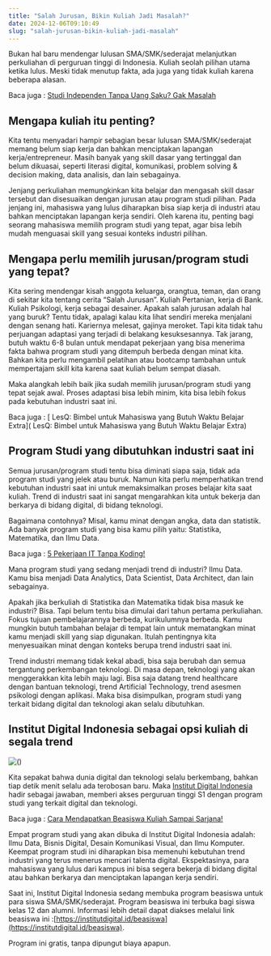 ```yaml
---
title: "Salah Jurusan, Bikin Kuliah Jadi Masalah?"
date: 2024-12-06T09:10:49
slug: "salah-jurusan-bikin-kuliah-jadi-masalah"
---
```

Bukan hal baru mendengar lulusan SMA/SMK/sederajat melanjutkan perkuliahan di perguruan tinggi di Indonesia. Kuliah seolah pilihan utama ketika lulus. Meski tidak menutup fakta, ada juga yang tidak kuliah karena beberapa alasan.

Baca juga : [Studi Independen Tanpa Uang Saku? Gak Masalah](https://startupcampus.id/blog/studi-independen-tanpa-uang-saku-gak-masalah/)

## Mengapa kuliah itu penting?

Kita tentu menyadari hampir sebagian besar lulusan SMA/SMK/sederajat memang belum siap kerja dan bahkan menciptakan lapangan kerja/entrepreneur. Masih banyak yang skill dasar yang tertinggal dan belum dikuasai, seperti literasi digital, komunikasi, problem solving & decision making, data analisis, dan lain sebagainya.

Jenjang perkuliahan memungkinkan kita belajar dan mengasah skill dasar tersebut dan disesuaikan dengan jurusan atau program studi pilihan. Pada jenjang ini, mahasiswa yang lulus diharapkan bisa siap kerja di industri atau bahkan menciptakan lapangan kerja sendiri. Oleh karena itu, penting bagi seorang mahasiswa memilih program studi yang tepat, agar bisa lebih mudah menguasai skill yang sesuai konteks industri pilihan.

## Mengapa perlu memilih jurusan/program studi yang tepat?

Kita sering mendengar kisah anggota keluarga, orangtua, teman, dan orang di sekitar kita tentang cerita “Salah Jurusan”. Kuliah Pertanian, kerja di Bank. Kuliah Psikologi, kerja sebagai desainer. Apakah salah jurusan adalah hal yang buruk? Tentu tidak, apalagi kalau kita lihat sendiri mereka menjalani dengan senang hati. Kariernya melesat, gajinya meroket. Tapi kita tidak tahu perjuangan adaptasi yang terjadi di belakang kesuksesannya. Tak jarang, butuh waktu 6-8 bulan untuk mendapat pekerjaan yang bisa menerima fakta bahwa program studi yang ditempuh berbeda dengan minat kita. Bahkan kita perlu mengambil pelatihan atau bootcamp tambahan untuk mempertajam skill kita karena saat kuliah belum sempat diasah.

Maka alangkah lebih baik jika sudah memilih jurusan/program studi yang tepat sejak awal. Proses adaptasi bisa lebih minim, kita bisa lebih fokus pada kebutuhan industri saat ini.

Baca juga : [ LesQ: Bimbel untuk Mahasiswa yang Butuh Waktu Belajar Extra]( LesQ: Bimbel untuk Mahasiswa yang Butuh Waktu Belajar Extra)

## Program Studi yang dibutuhkan industri saat ini

Semua jurusan/program studi tentu bisa diminati siapa saja, tidak ada program studi yang jelek atau buruk. Namun kita perlu memperhatikan trend kebutuhan industri saat ini untuk memaksimalkan proses belajar kita saat kuliah. Trend di industri saat ini sangat mengarahkan kita untuk bekerja dan berkarya di bidang digital, di bidang teknologi.

Bagaimana contohnya? Misal, kamu minat dengan angka, data dan statistik. Ada banyak program studi yang bisa kamu pilih yaitu: Statistika, Matematika, dan Ilmu Data.

Baca juga : [5 Pekerjaan IT Tanpa Koding!](https://startupcampus.id/blog/5-pekerjaan-it-tanpa-koding/)

Mana program studi yang sedang menjadi trend di industri? Ilmu Data. Kamu bisa menjadi Data Analytics, Data Scientist, Data Architect, dan lain sebagainya.

Apakah jika berkuliah di Statistika dan Matematika tidak bisa masuk ke industri? Bisa. Tapi belum tentu bisa dimulai dari tahun pertama perkuliahan. Fokus tujuan pembelajarannya berbeda, kurikulumnya berbeda. Kamu mungkin butuh tambahan belajar di tempat lain untuk mematangkan minat kamu menjadi skill yang siap digunakan. Itulah pentingnya kita menyesuaikan minat dengan konteks berupa trend industri saat ini.

Trend industri memang tidak kekal abadi, bisa saja berubah dan semua tergantung perkembangan teknologi. Di masa depan, teknologi yang akan menggerakkan kita lebih maju lagi. Bisa saja datang trend healthcare dengan bantuan teknologi, trend Artificial Technology, trend asesmen psikologi dengan aplikasi. Maka bisa disimpulkan, program studi yang terkait bidang digital dan teknologi akan selalu dibutuhkan. 

## Institut Digital Indonesia sebagai opsi kuliah di segala trend

![()](https://lh7-us.googleusercontent.com/Ket1EQybIZa5azjW8AX8nmPsFm5IM-MgoYT2Y5waYHgNAakszqARnq_-idNLjhAPKkIMqpwDFr8SazL7kmKH4axNqck-rinU_ME1Vrf0WlMQhrzhnyfex26XBEfWouGl3_QGlLil0BTT4QHWtWBYrkA)

Kita sepakat bahwa dunia digital dan teknologi selalu berkembang, bahkan tiap detik menit selalu ada terobosan baru. Maka [Institut Digital Indonesia](https://institutdigital.id/) hadir sebagai jawaban, memberi akses perguruan tinggi S1 dengan program studi yang terkait digital dan teknologi.

Baca juga : [Cara Mendapatkan Beasiswa Kuliah Sampai Sarjana!](https://startupcampus.id/blog/cara-mendapatkan-beasiswa-kuliah-sampai-sarjana/)

Empat program studi yang akan dibuka di Institut Digital Indonesia adalah: Ilmu Data, Bisnis Digital, Desain Komunikasi Visual, dan Ilmu Komputer. Keempat program studi ini diharapkan bisa memenuhi kebutuhan trend industri yang terus menerus mencari talenta digital. Ekspektasinya, para mahasiswa yang lulus dari kampus ini bisa segera bekerja di bidang digital atau bahkan berkarya dan menciptakan lapangan kerja sendiri.

Saat ini, Institut Digital Indonesia sedang membuka program beasiswa untuk para siswa SMA/SMK/sederajat. Program beasiswa ini terbuka bagi siswa kelas 12 dan alumni. Informasi lebih detail dapat diakses melalui link beasiswa ini :[https://institutdigital.id/beasiswa](https://institutdigital.id/beasiswa).

Program ini gratis, tanpa dipungut biaya apapun.